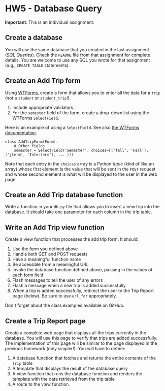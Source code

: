 # HW5 - Database Query

**Important**: This is an individual assignment.

## Create a database

You will use the same database that you created in the last assignment
(*SQL Queries*). Check the `README` file from that assignment for
complete details. You are welcome to use any SQL you wrote for that
assignment (e.g., `CREATE TABLE` statements).

## Create an Add Trip form

Using [WTForms](http://wtforms.readthedocs.org/en/latest/), create a
form that allows you to enter all the data for a `trip`
(_not_ a `student` or `student_trip`!).

1.  Include appropriate validators
2.  For the `semester` field of the form, create a drop-down list using
    the WTForms `SelectField`.

Here is an example of using a `SelectField`. See also [the WTForms
documentation](http://wtforms.readthedocs.org/en/latest/fields.html#wtforms.fields.SelectField).

    class AddTripForm(Form):
        # Other fields
        semester = SelectField('Semester', choices=[('fall', 'Fall'), ('jterm', 'Interterm'), ... )])

Note that each entry in the `choices` array is a Python *tuple* (kind of
like an array) whose first element is the value that will be sent in the
`POST` request and whose second element is what will be displayed 
to the user in the web page.

## Create an Add Trip database function

Write a function in your `db.py` file that allows you to insert a new
trip into the database. It should take one parameter for each column in
the trip table.

## Write an Add Trip view function

Create a view function that processes the add trip form. It should:

1.  Use the form you defined above
2.  Handle both GET and POST requests
3.  Have a meaningful function name
4.  Be accessible from a meaningful URL
5.  Invoke the database function defined above, passing in the values of
    each form field
6.  Flash messages to tell the user of any errors
7.  Flash a message when a new trip is added successfully
8.  When a trip is added successfully, redirect the user to the Trip
    Report page (below). Be sure to use `url_for` appropriately.

Don't forget about the class examples 
available on GitHub.

## Create a Trip Report page

Create a complete web page
that displays all the trips currently in the
database. You will use this page to verify that trips are added
successfully. The implementation of this page will be similar to the
page displayed in the previous homework (only simpler!). You will have
to define:

1. A database function that fetches and returns the entire contents of
   the `trip` table
2. A template that displays the result of the database query
3. A view function that runs the database function and renders the
   template with the data retrieved from the trip table
4. A route to the view function.